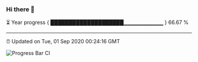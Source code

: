 ### Hi there 👋

⏳ Year progress { ████████████████████▁▁▁▁▁▁▁▁▁▁ } 66.67 %

---

⏰ Updated on Tue, 01 Sep 2020 00:24:16 GMT

![Progress Bar CI](https://github.com/liununu/liununu/workflows/Progress%20Bar%20CI/badge.svg)
